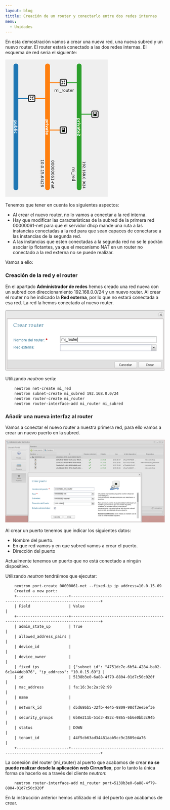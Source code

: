 ```yaml
---
layout: blog
tittle: Creación de un router y conectarlo entre dos redes internas
menu:
  - Unidades
---
```


En esta demostración vamos a crear una nueva red, una nueva subred y un nuevo router. El router estará conectado a las dos redes internas. El esquema de red sería el siguiente:

![red](img/red4.png)

Tenemos que tener en cuenta los siguientes aspectos:

* Al crear el nuevo router, no lo vamos a conectar a la red interna.
* Hay que modificar las características de la subred de la primera red 00000061-net para que el servidor dhcp mande una ruta a las instancias conectadas a la red para que sean capaces de conectarse a las instancias de la segunda red.
* A las instancias que esten conectadas a la segunda red no se le podrán asociar ip flotantes, ya que el mecanismo NAT en un router no conectado a la red externa no se puede realizar.

Vamos a ello:

### Creación de la red y el router

En el apartado **Administrador de redes** hemos creado una red nueva con un subred con direccionamiento 192.168.0.0/24 y un nuevo router. Al crear el router no he indicado la **Red externa**, por lo que no estará conectada a esa red. La red la hemos conectado al nuevo router.

![red](img/net8_1.png)

Utilizando *neutron* sería:

		neutron net-create mi_red
		neutron subnet-create mi_subred 192.168.0.0/24
		neutron router-create mi_router
		neutron router-interface-add mi_router mi_subred

### Añadir una nueva interfaz al router

Vamos a conectar el nuevo router a nuestra primera red, para ello vamos a crear un nuevo puerto en la subred.

![red](img/net9.png)

Al crear un puerto tenemos que indicar los siguientes datos:

* Nombre del puerto.
* En que red vamos y en que subred vamos a crear el puerto.
* Dirección del puerto

Actualmente tenemos un puerto que no está conectado a ningún dispositivo.

Utilizando *neutron* tendráimos que ejecutar:

		neutron port-create 00000061-net --fixed-ip ip_address=10.0.15.69
		Created a new port:
		+-----------------------+-----------------------------------------------------------------------------------+
		| Field                 | Value                                                                             |
		+-----------------------+-----------------------------------------------------------------------------------+
		| admin_state_up        | True                                                                              |
		| allowed_address_pairs |                                                                                   |
		| device_id             |                                                                                   |
		| device_owner          |                                                                                   |
		| fixed_ips             | {"subnet_id": "4751dc7e-6b54-4284-ba02-6c1a44deb076", "ip_address": "10.0.15.69"} |
		| id                    | 5138b3e0-6a88-4f79-8804-01d7c50c020f                                              |
		| mac_address           | fa:16:3e:2a:92:99                                                                 |
		| name                  |                                                                                   |
		| network_id            | d5d686b5-32fb-4e45-8809-98df3ee5ef3e                                              |
		| security_groups       | 6b8e211b-51d3-482c-9865-6b6e0bb3c94b                                              |
		| status                | DOWN                                                                              |
		| tenant_id             | 44f5cb63ad34481aab5cc9c2809e4a76                                                  |
		+-----------------------+-----------------------------------------------------------------------------------+

La conexión del router (mi_router) al puerto que acabamos de crear **no se puede realizar desde la aplicación web Cirrusflex**, por lo tanto la única forma de hacerlo es a través del cliente *neutron*:

		neutron router-interface-add mi_router port=5138b3e0-6a88-4f79-8804-01d7c50c020f

En la instrucción anterior hemos utilizado el id del puerto que acabamos de crear.
